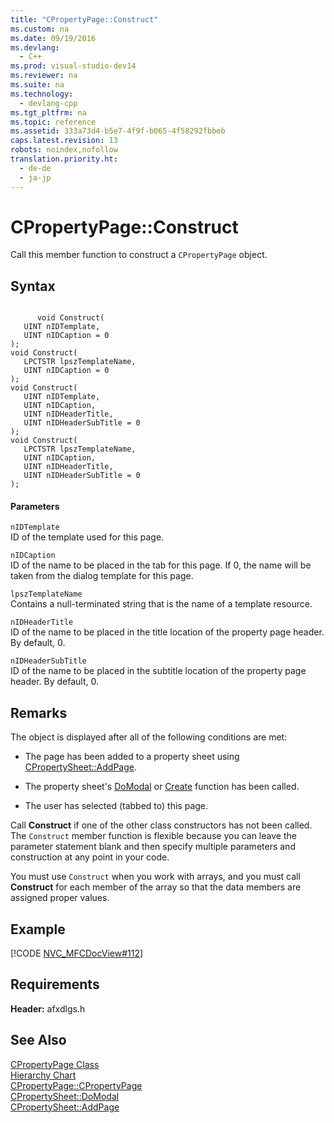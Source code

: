 ```yaml
---
title: "CPropertyPage::Construct"
ms.custom: na
ms.date: 09/19/2016
ms.devlang: 
  - C++
ms.prod: visual-studio-dev14
ms.reviewer: na
ms.suite: na
ms.technology: 
  - devlang-cpp
ms.tgt_pltfrm: na
ms.topic: reference
ms.assetid: 333a73d4-b5e7-4f9f-b065-4f58292fbbeb
caps.latest.revision: 13
robots: noindex,nofollow
translation.priority.ht: 
  - de-de
  - ja-jp
---
```

# CPropertyPage::Construct
Call this member function to construct a `CPropertyPage` object.  
  
## Syntax  
  
```  
  
      void Construct(  
   UINT nIDTemplate,  
   UINT nIDCaption = 0   
);  
void Construct(  
   LPCTSTR lpszTemplateName,  
   UINT nIDCaption = 0   
);  
void Construct(  
   UINT nIDTemplate,  
   UINT nIDCaption,  
   UINT nIDHeaderTitle,  
   UINT nIDHeaderSubTitle = 0   
);  
void Construct(  
   LPCTSTR lpszTemplateName,  
   UINT nIDCaption,  
   UINT nIDHeaderTitle,  
   UINT nIDHeaderSubTitle = 0   
);  
```  
  
#### Parameters  
 `nIDTemplate`  
 ID of the template used for this page.  
  
 `nIDCaption`  
 ID of the name to be placed in the tab for this page. If 0, the name will be taken from the dialog template for this page.  
  
 `lpszTemplateName`  
 Contains a null-terminated string that is the name of a template resource.  
  
 `nIDHeaderTitle`  
 ID of the name to be placed in the title location of the property page header. By default, 0.  
  
 `nIDHeaderSubTitle`  
 ID of the name to be placed in the subtitle location of the property page header. By default, 0.  
  
## Remarks  
 The object is displayed after all of the following conditions are met:  
  
-   The page has been added to a property sheet using [CPropertySheet::AddPage](../vs140/CPropertySheet--AddPage.md).  
  
-   The property sheet's [DoModal](../vs140/CPropertySheet--DoModal.md) or [Create](../vs140/CPropertySheet--Create.md) function has been called.  
  
-   The user has selected (tabbed to) this page.  
  
 Call **Construct** if one of the other class constructors has not been called. The `Construct` member function is flexible because you can leave the parameter statement blank and then specify multiple parameters and construction at any point in your code.  
  
 You must use `Construct` when you work with arrays, and you must call **Construct** for each member of the array so that the data members are assigned proper values.  
  
## Example  
 [!CODE [NVC_MFCDocView#112](../CodeSnippet/VS_Snippets_Cpp/NVC_MFCDocView#112)]  
  
## Requirements  
 **Header:** afxdlgs.h  
  
## See Also  
 [CPropertyPage Class](../vs140/CPropertyPage-Class.md)   
 [Hierarchy Chart](../vs140/Hierarchy-Chart.md)   
 [CPropertyPage::CPropertyPage](../vs140/CPropertyPage--CPropertyPage.md)   
 [CPropertySheet::DoModal](../vs140/CPropertySheet--DoModal.md)   
 [CPropertySheet::AddPage](../vs140/CPropertySheet--AddPage.md)